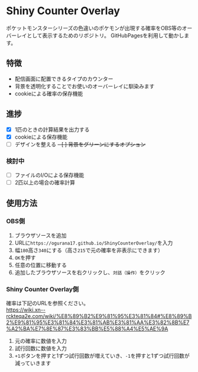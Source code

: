 # Shiny Counter Overlay

ポケットモンスターシリーズの色違いのポケモンが出現する確率をOBS等のオーバーレイとして表示するためのリポジトリ。
GitHubPagesを利用して動かします。

## 特徴

- 配信画面に配置できるタイプのカウンター
- 背景を透明化することでお使いのオーバーレイに馴染みます
- cookieによる確率の保存機能

## 進捗

- [x] 1匹のときの計算結果を出力する
- [x] cookieによる保存機能
- [ ] デザインを整える
~~- [ ] 背景をグリーンにするオプション~~

### 検討中

- [ ] ファイルのI/Oによる保存機能
- [ ] 2匹以上の場合の確率計算

## 使用方法

### OBS側

1. ブラウザソースを追加
2. URLに`https://ogurana17.github.io/ShinyCounterOverlay/`を入力
3. 幅`180`高さ`340`にする（高さ`215`で元の確率を非表示にできます）
4. `OK`を押す
5. 任意の位置に移動する
6. 追加したブラウザソースを右クリックし、`対話（操作）`をクリック

### Shiny Counter Overlay側

確率は下記のURLを参照ください。  
https://wiki.xn--rckteqa2e.com/wiki/%E8%89%B2%E9%81%95%E3%81%84#%E8%89%B2%E9%81%95%E3%81%84%E3%81%AB%E3%81%AA%E3%82%8B%E7%A2%BA%E7%8E%87%E3%83%BB%E5%88%A4%E5%AE%9A

1. 元の確率に数値を入力
2. 試行回数に数値を入力
3. `+1`ボタンを押すと1ずつ試行回数が増えていき、`-1`を押すと1ずつ試行回数が減っていきます
